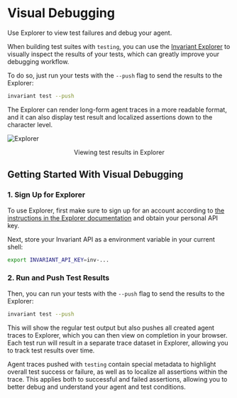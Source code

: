 # Visual Debugging

<div class='subtitle'>Use Explorer to view test failures and debug your agent.</div>

When building test suites with `testing`, you can use the [Invariant Explorer](https://explorer.invariantlabs.ai/docs/) to visually inspect the results of your tests, which can greatly improve your debugging workflow. 

To do so, just run your tests with the `--push` flag to send the results to the Explorer:

```bash
invariant test --push
```

The Explorer can render long-form agent traces in a more readable format, and it can also display test result and localized assertions down to the character level.

![Explorer](assets/explorer.png)

<center>Viewing test results in Explorer</center>

## Getting Started With Visual Debugging

### 1. Sign Up for Explorer

To use Explorer, first make sure to sign up for an account according to [the instructions in the Explorer documentation](https://explorer.invariantlabs.ai/docs/) and obtain your personal API key.

Next, store your Invariant API as a environment variable in your current shell:

```bash
export INVARIANT_API_KEY=inv-...
```

### 2. Run and Push Test Results

Then, you can run your tests with the `--push` flag to send the results to the Explorer:

```bash
invariant test --push
```

This will show the regular test output but also pushes all created agent traces to Explorer, which you can then view on completion in your browser. Each test run will result in a separate trace dataset in Explorer, allowing you to track test results over time.

Agent traces pushed with `testing` contain special metadata to highlight overall test success or failure, as well as to localize all assertions within the trace. This applies both to successful and failed assertions, allowing you to better debug and understand your agent and test conditions.